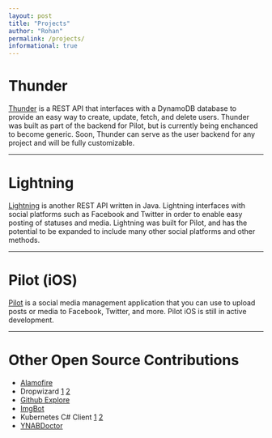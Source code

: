```yaml
---
layout: post
title: "Projects"
author: "Rohan"
permalink: /projects/
informational: true
---
```


# Thunder

[Thunder](https://www.github.com/RohanNagar/thunder) is a REST API that interfaces with
a DynamoDB database to provide an easy way to create, update, fetch, and delete users.
Thunder was built as part of the backend for Pilot, but is currently being enchanced to become generic.
Soon, Thunder can serve as the user backend for any project and will be fully customizable.

<hr>

# Lightning

[Lightning](https://www.github.com/RohanNagar/lightning) is another REST API written in Java.
Lightning interfaces with social platforms such as Facebook and Twitter in order to enable easy posting of statuses and media.
Lightning was built for Pilot, and has the potential to be expanded to include many other social platforms and other methods.

<hr>

# Pilot (iOS)

[Pilot](https://www.github.com/SanctionCo/pilot-ios) is a social media management application
that you can use to upload posts or media to Facebook, Twitter, and more.
Pilot iOS is still in active development.

<hr>

# Other Open Source Contributions

- [Alamofire](https://github.com/Alamofire/Alamofire/pull/2462)
- Dropwizard
[1](https://github.com/dropwizard/dropwizard/pull/2367)
[2](https://github.com/dropwizard/dropwizard/pull/2456)
- [Github Explore](https://github.com/github/explore/pull/187)
- [ImgBot](https://github.com/dabutvin/ImgBot/pull/124)
- Kubernetes C# Client 
[1](https://github.com/kubernetes-client/csharp/pull/107)
[2](https://github.com/kubernetes-client/csharp/pull/194)
- [YNABDoctor](https://github.com/gruberb/YNABDoctor/pull/37)
